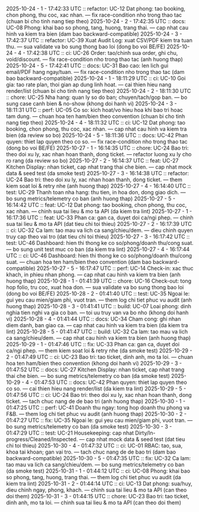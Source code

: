 2025-10-24 - 1 - 17:42:33 UTC :: refactor: UC-12 Dat phong: tao booking, chon phong, thu coc, xac nhan. — fix race-condition nho trong thao tac (chuan bi cho tinh nang tiep theo)
2025-10-24 - 2 - 17:42:35 UTC :: docs: UC-08 Phong: khai bao so phong, tang, huong, trang thai. — cap nhat cau hinh va kiem tra bien (dam bao backward-compatible)
2025-10-24 - 3 - 17:42:37 UTC :: refactor: UC-39 Xuat Audit Log: xuat CSV/PDF kiem tra tuan thu. — sua validate va bo sung thong bao loi (dong bo voi BE/FE)
2025-10-24 - 4 - 17:42:38 UTC :: ci: UC-26 Order: tao/chinh sua order, ghi chu, void/discount. — fix race-condition nho trong thao tac (anh huong thap)
2025-10-24 - 5 - 17:42:41 UTC :: docs: UC-31 Bao cao: len lich gui email/PDF hang ngay/tuan. — fix race-condition nho trong thao tac (dam bao backward-compatible)
2025-10-24 - 1 - 18:11:29 UTC :: ci: UC-10 Goi gia: tao rate plan, thoi gian ap dung linh hoat. — cai thien hieu nang render/list (chuan bi cho tinh nang tiep theo)
2025-10-24 - 2 - 18:11:30 UTC :: chore: UC-25 Nha hang: quan ly so do ban; chuyen/tach/gop ban. — bo sung case canh bien & no-show (khong doi hanh vi)
2025-10-24 - 3 - 18:11:31 UTC :: perf: UC-05 Co so: kich hoat/vo hieu hoa khi bao tri hoac tam dung. — chuan hoa ten ham/bien theo convention (chuan bi cho tinh nang tiep theo)
2025-10-24 - 4 - 18:11:32 UTC :: ci: UC-12 Dat phong: tao booking, chon phong, thu coc, xac nhan. — cap nhat cau hinh va kiem tra bien (da review so bo)
2025-10-24 - 5 - 18:11:36 UTC :: docs: UC-42 Phan quyen: thiet lap quyen theo co so. — fix race-condition nho trong thao tac (dong bo voi BE/FE)
2025-10-27 - 1 - 16:14:35 UTC :: chore: UC-24 Bao tri: theo doi xu ly, xac nhan hoan thanh, dong ticket. — refactor luong xu ly cho ro rang (da review so bo)
2025-10-27 - 2 - 16:14:37 UTC :: feat: UC-27 Kitchen Display: nhan ticket, cap nhat trang thai che bien. — cap nhat mock data & seed test (da smoke test)
2025-10-27 - 3 - 16:14:38 UTC :: refactor: UC-24 Bao tri: theo doi xu ly, xac nhan hoan thanh, dong ticket. — them kiem soat loi & retry nhe (anh huong thap)
2025-10-27 - 4 - 16:14:40 UTC :: test: UC-29 Thanh toan nha hang: thu tien, in hoa don, dong giao dich. — bo sung metrics/telemetry co ban (anh huong thap)
2025-10-27 - 5 - 16:14:42 UTC :: feat: UC-12 Dat phong: tao booking, chon phong, thu coc, xac nhan. — chinh sua tai lieu & mo ta API (da kiem tra lint)
2025-10-27 - 1 - 16:17:36 UTC :: feat: UC-33 Phan ca: gan ca, duyet doi ca/ngi phep. — chinh sua tai lieu & mo ta API (dat tieu chi toi thieu)
2025-10-27 - 2 - 16:17:39 UTC :: ci: UC-32 Ca lam: tao mau va lich ca sang/chieu/dem. — dieu chinh quyen truy cap theo vai tro (dat tieu chi toi thieu)
2025-10-27 - 3 - 16:17:42 UTC :: test: UC-46 Dashboard: hien thi thong ke co so/phong/doanh thu/cong suat. — bo sung unit test muc co ban (da kiem tra lint)
2025-10-27 - 4 - 16:17:44 UTC :: ci: UC-46 Dashboard: hien thi thong ke co so/phong/doanh thu/cong suat. — chuan hoa ten ham/bien theo convention (dam bao backward-compatible)
2025-10-27 - 5 - 16:17:47 UTC :: perf: UC-14 Check-in: xac thuc khach, in phieu nhan phong. — cap nhat cau hinh va kiem tra bien (anh huong thap)
2025-10-28 - 1 - 01:41:39 UTC :: chore: UC-16 Check-out: tong hop folio, tru coc, xuat hoa don. — sua validate va bo sung thong bao loi (dong bo voi BE/FE)
2025-10-28 - 2 - 01:41:40 UTC :: test: UC-35 Ngoai le: gui yeu cau mien/giam phi, vuot tran. — them log chi tiet phuc vu audit (anh huong thap)
2025-10-28 - 3 - 01:41:41 UTC :: build: UC-07 Loai phong: dinh nghia tien nghi va gia co ban. — toi uu truy van va bo nho (khong doi hanh vi)
2025-10-28 - 4 - 01:41:44 UTC :: docs: UC-34 Cham cong: ghi nhan diem danh, ban giao ca. — cap nhat cau hinh va kiem tra bien (da kiem tra lint)
2025-10-28 - 5 - 01:41:47 UTC :: build: UC-32 Ca lam: tao mau va lich ca sang/chieu/dem. — cap nhat cau hinh va kiem tra bien (anh huong thap)
2025-10-29 - 1 - 01:47:46 UTC :: fix: UC-33 Phan ca: gan ca, duyet doi ca/ngi phep. — them kiem soat loi & retry nhe (da smoke test)
2025-10-29 - 2 - 01:47:49 UTC :: ci: UC-23 Bao tri: tao ticket, dinh anh, mo ta loi. — chuan hoa ten ham/bien theo convention (khong doi hanh vi)
2025-10-29 - 3 - 01:47:52 UTC :: docs: UC-27 Kitchen Display: nhan ticket, cap nhat trang thai che bien. — bo sung metrics/telemetry co ban (da smoke test)
2025-10-29 - 4 - 01:47:53 UTC :: docs: UC-42 Phan quyen: thiet lap quyen theo co so. — cai thien hieu nang render/list (da kiem tra lint)
2025-10-29 - 5 - 01:47:56 UTC :: ci: UC-24 Bao tri: theo doi xu ly, xac nhan hoan thanh, dong ticket. — tach chuc nang de de bao tri (anh huong thap)
2025-10-30 - 1 - 01:47:25 UTC :: perf: UC-41 Doanh thu ngay: tong hop doanh thu phong va F&B. — them log chi tiet phuc vu audit (anh huong thap)
2025-10-30 - 2 - 01:47:27 UTC :: fix: UC-35 Ngoai le: gui yeu cau mien/giam phi, vuot tran. — bo sung metrics/telemetry co ban (da smoke test)
2025-10-30 - 3 - 01:47:29 UTC :: test: UC-21 Housekeeping: cap nhat Dirty/In-progress/Cleaned/Inspected. — cap nhat mock data & seed test (dat tieu chi toi thieu)
2025-10-30 - 4 - 01:47:32 UTC :: ci: UC-01 RBAC: tao, sua, khoa tai khoan; gan vai tro. — tach chuc nang de de bao tri (dam bao backward-compatible)
2025-10-30 - 5 - 01:47:35 UTC :: fix: UC-32 Ca lam: tao mau va lich ca sang/chieu/dem. — bo sung metrics/telemetry co ban (da smoke test)
2025-10-31 - 1 - 01:44:12 UTC :: ci: UC-08 Phong: khai bao so phong, tang, huong, trang thai. — them log chi tiet phuc vu audit (da kiem tra lint)
2025-10-31 - 2 - 01:44:14 UTC :: ci: UC-13 Dat phong: sua/huy, dieu chinh ngay, phong, khach. — chinh sua tai lieu & mo ta API (can theo doi them)
2025-10-31 - 3 - 01:44:15 UTC :: chore: UC-23 Bao tri: tao ticket, dinh anh, mo ta loi. — chinh sua tai lieu & mo ta API (can theo doi them)

